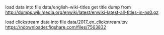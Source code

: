load data into file data/english-wiki-titles
get title dump from http://dumps.wikimedia.org/enwiki/latest/enwiki-latest-all-titles-in-ns0.gz

load clickstream data into file data/2017_en_clickstream.tsv
https://ndownloader.figshare.com/files/7563832